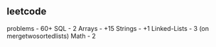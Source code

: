 ## leetcode
problems - 60+
SQL - 2
Arrays - +15
Strings - +1
Linked-Lists - 3 (on mergetwosortedlists)
Math - 2